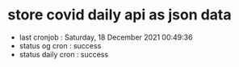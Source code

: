 # store covid daily api as json data

- last cronjob : Saturday, 18 December 2021 00:49:36
- status og cron : success
- status daily cron : success
      
      